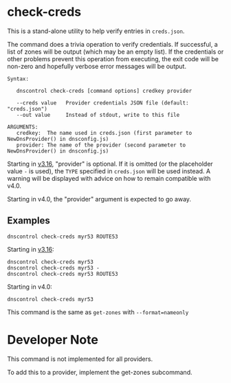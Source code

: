 # check-creds

This is a stand-alone utility to help verify entries in `creds.json`.

The command does a trivia operation to verify credentials.  If
successful, a list of zones will be output (which may be an empty list). If the credentials or other problems prevent this operation from executing, the exit code will be non-zero and hopefully verbose error messages will be output.

```text
Syntax:

   dnscontrol check-creds [command options] credkey provider

   --creds value   Provider credentials JSON file (default: "creds.json")
   --out value     Instead of stdout, write to this file

ARGUMENTS:
   credkey:  The name used in creds.json (first parameter to NewDnsProvider() in dnsconfig.js)
   provider: The name of the provider (second parameter to NewDnsProvider() in dnsconfig.js)
```

Starting in [v3.16](v316.md), "provider" is optional.  If it is omitted (or the placeholder value `-` is used), the `TYPE` specified in `creds.json` will be used instead. A warning will be displayed with advice on how to remain compatible with v4.0.

Starting in v4.0, the "provider" argument is expected to go away.

## Examples

```shell
dnscontrol check-creds myr53 ROUTE53
```

Starting in [v3.16](v316.md):

```shell
dnscontrol check-creds myr53
dnscontrol check-creds myr53 -
dnscontrol check-creds myr53 ROUTE53
```

Starting in v4.0:

```shell
dnscontrol check-creds myr53
```

This command is the same as `get-zones` with `--format=nameonly`

# Developer Note

This command is not implemented for all providers.

To add this to a provider, implement the get-zones subcommand.
